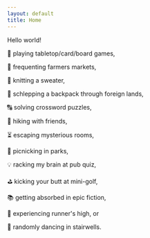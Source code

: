 ```yaml
---
layout: default
title: Home
---
```

Hello world!

🎲 playing tabletop/card/board games,

🥕 frequenting farmers markets,

👚 knitting a sweater,

🎒 schlepping a backpack through foreign lands,

🔠 solving crossword puzzles,

🌄 hiking with friends,

⏳ escaping mysterious rooms,

🍏 picnicking in parks,

💡 racking my brain at pub quiz,

⛳ kicking your butt at mini-golf,

📚 getting absorbed in epic fiction,

🏃 experiencing runner's high, or

🕺 randomly dancing in stairwells.

